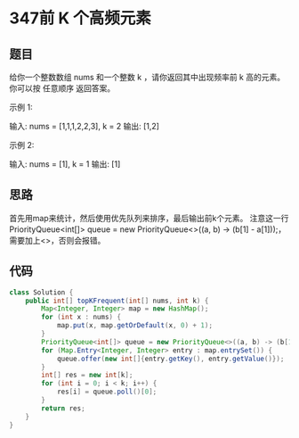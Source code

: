 347前 K 个高频元素
===

题目
---

给你一个整数数组 nums 和一个整数 k ，请你返回其中出现频率前 k 高的元素。你可以按 任意顺序 返回答案。

示例 1:

输入: nums = [1,1,1,2,2,3], k = 2
输出: [1,2]

示例 2:

输入: nums = [1], k = 1
输出: [1]

思路
---

首先用map来统计，然后使用优先队列来排序，最后输出前k个元素。
注意这一行 PriorityQueue<int[]> queue = new PriorityQueue<>((a, b) -> (b[1] - a[1]));， 需要加上<>，否则会报错。

代码
---

```java
class Solution {
    public int[] topKFrequent(int[] nums, int k) {
        Map<Integer, Integer> map = new HashMap();
        for (int x : nums) {
            map.put(x, map.getOrDefault(x, 0) + 1);
        }
        PriorityQueue<int[]> queue = new PriorityQueue<>((a, b) -> (b[1] - a[1]));
        for (Map.Entry<Integer, Integer> entry : map.entrySet()) {
            queue.offer(new int[]{entry.getKey(), entry.getValue()});
        }
        int[] res = new int[k];
        for (int i = 0; i < k; i++) {
            res[i] = queue.poll()[0];
        }
        return res;
    }
}
```
